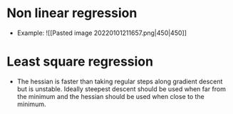 # Non linear regression
- Example:
![[Pasted image 20220101211657.png|450|450]]

# Least square regression
- The hessian is faster than taking regular steps along gradient descent but is unstable. Ideally steepest descent should be used when far from the minimum and the hessian should be used when close to the minimum.